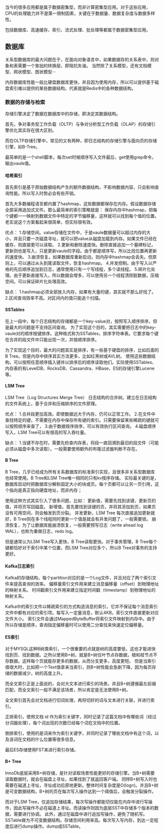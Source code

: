 
当今的很多应用都是属于数据密集型，而非计算密集型应用。对于这些应用，CPU的处理能力并不是第一限制因素，关键在于数据量、数据复杂度与数据多样性。

包括数据库、高速缓存、索引、流式处理、批处理等都属于数据密集型应用。

## 数据库
关系型数据库的最大问题在于，在面向对象语言中，如果数据存的关系表中，则对象和表需要一个笨拙的转换层，即阻抗失谐。
当然除了关系模型，还有文档模型、网状模型、图状模型··· 

内存数据库性能一般比硬盘数据库更快，并且因为使用内存，所以可以提供基于磁盘索引难以提供的某些数据结构，代表就是Redis中的各种数据结构。

### 数据的存储与检索

存储引擎决定了数据在数据库中的存储，即决定其数据结构。

首先，争对事务型工作负载（OLTP）与争对分析型工作负载（OLAP）的存储引擎优化其实存在很大区别。

而在OLTP存储引擎中，常见的又有两种，即日志结构的存储引擎与面向页的存储引擎，如B-Tree。

最简单的是一个shell脚本，每次set时候顺序写入文件最后，get使用grep命令，输出vaule值。

#### 哈希索引
首先索引是基于原始数据结构产生的额外数据结构，不影响数据内容，只会影响查询性能。所以写入时势必会有些开销。

首先大多数编程语言都内置了hashmap，这些数据都保存在内存。假设数据存储全部采用追加式文件。那么最简单的索引策略就是：
保存内存中hashmap，把每个键都一一映射到数据文件中特定的字节偏移量，这样就可以找到每个值的位置。老实说这个方案看起来很简单，但实际很有效。

优点：
1.存储空间。value存储在文件中，于是vaule数据量可以超过内存的大小，并且只要一次磁盘寻址，就可以把value从磁盘加载到内存。如果文件已经在缓存，则直接更可以读取。
2.更新和删除速度快。删除直接追加一个墓碑标记，更新则也是写入，只是更新vaule的字段。由于都是顺序写，所以比找位置再更新的速度快。
3.崩溃恢复。如果数据库重新启动，则内存中hashmap会丢失。但原则上，可以通过从头到尾读取文件，恢复hashmap。
4.并发控制。由于写入以严格的先后顺序追加到日志，通常使用只有一个写线程，多个读线程。
5.碎片化处理。由于更新直接写入，所以数据会增多，可以使用另一个线程清除脏数据，压缩空间。可以保证碎片化处理高效。

缺点：
1.hashmap必须全部放入内存，如果有大量的键，其实就不那么好找了。
2.区间查询效率不高。对区间内的值只能追个扫描。


#### SSTables
在上一段中，每个日志结构的存储都是一个key-value对，按照写入顺序排序，但是最大的问题是不支持区间查询。
为了实现这个目的，其实需要把日志中的key-vaule对的顺序按键排序。这种格式称为SSTables，排序字符串表。它要求每个键在合并的段文件中只能出现一次，并按顺序排序。

为了实现这个目的，最大的问题其实是排序，有一些基于硬盘的排序，比如后面的B Tree。但是内存中排序其实方法更多，比如红黑树或AVL树。
使用这些数据结构，可以按照任意顺序插入键并以排序后的顺序读取他们。实际使用SSTables、内存表的有LevelDB、RocksDB、Cassandra、HBase、ES的存储引擎Lucene等。


#### LSM Tree
LSM Tree（Log Structures Merge Tree） 日志结构的合并树。建立在日志结构的文件系统上，基于合并和压缩排序的文件原理。

优点：
1.合并段更加高效。即使数据远大于内存，仍可以正常工作。
2.在文件中查找特定的键，不需要在内存中保存所有键的索引。只需要保留某些稀疏的键就可以按照顺序来查了，
3.由于数据按序排序，可以有效执行区间查询。
4.磁盘顺序写入，LSM Tree可以有很高的写入吞吐量。

缺点：
1.当键不存在时，需要先检查内存表，将段一直回溯到最旧的段文件（可能必须从磁盘中多次读取）。一般需要使用额外的布隆过滤器判断不存在。

#### B Tree
B Tree，几乎已经成为所有关系数据库的标准索引实现，且很多非关系型数据库也经常使用。B Tree和LSM Tree唯一相同的只有kv按序存储。
实际最关键的是，数据库启动时把数据库分解称固定大小的块或页。每个页都可以让另一页引用，这个指向是真正指向硬盘地址，而非内存；

使用这种方式其实引入了很多问题，比如：
更新值，需要先找到该键，更新页的值，并将页写回磁盘。
新增值，首先要找到该键的页，并将其添加到页，如果页没有可用空间，则会触发到页分裂。
并发更新，LSM Tree 每次直接追加更新就好，B Tree则在多个线程同时更新一个值是就会有并发问题了，一般需要锁。
崩溃恢复，为了让数据库能崩溃恢复，一般需要预写日志（write ahead log WAL），也称为重做日志，redo log。

但是通常认为LSM Tree写入更快，B Tree读取更快。对于事务管理，B Tree每个键都恰好对于索引中某个位置，而LSM Tree对应多个，所以B Tree对事务的支持更好。

#### Kafka日志索引
Kafka的存储结构，每个partition对应的是一个Log文件，并且对应了两个索引文件来提高查询的效率。
偏移量索引文件用来建立消息偏移量（offset）到物理地址的映射关系。
时间戳索引文件用来建立指定时间戳（timestamp）到物理地址的映射关系。

Kafka中的索引文件以稀疏索引的方式构造消息的索引，它并不保证每个消息索引文件中都有对应的索引项。每写入一定量消息，默认4KB，索引文件直接更新对应文件大小。
索引文件会通过MappedByteBuffer将索引文件映射到内存中。由于所以存储是顺序，查询指定偏移量时可以使用二分查找来快速定位偏移量。

#### ES索引
对于MYSQL这种B树类索引，一个很重要的点就是树的高度要低，这也才能进快找到页、找到数据。之所以使用B+树，就是B+树仅叶节点存数据，根和枝节点不存数据。这样每个页就能存更多的数据，从而分支更多，高度更短。
但是当索引值很大时，比如把一个Text值拿来当索引，则B+树性能会急剧下降，因为每页存储的数据减少，树的高度上升。

而全文索引正是上面说的，会对大文本进行索引的场景。并且B+树遵循最左前缀匹配，而全文索引一般不满足该场景，所以肯定是无法使用B+树。

全文索引首先会对文档进行切词处理，再将切好的词与文本进行关联，并进行索引。

正排索引，使用文档 id 作为索引关键字，同时记录了这篇文档中有哪些词（经过分词器处理），每个词出现的次数已经每个词在文档中的位置。

倒排索引，使用的是词来作为索引关键字，并同时记录了哪些文档中有这个词，以及该词在文档的什么位置等很多信息。

最后ES存储使用FST来进行索引存储。

#### B+ Tree
InnoDb底层采用B+树存储，是针对读取场景性能更好的存储引擎。当B+树需要读取数据时，就会在磁盘上寻址，如果找到了就返回客户端。
同样B+树写入时也需要在磁道上寻址，寻址成功后原地更新。整体时间复杂度是O(logn)。并且B+树是可变数据结构，B+树的页在每次写入操作达到一个阈值后，会触发分裂操作。

而对于LSM Tree，仅追加存储结果，每次写操作都能切仅能在内存中进行写操作，因此写操作不必在磁道上寻址。而读操作则因为底层SST中存储多个版本的数据，需要进行协调。
此外，通过在磁盘中进行追加写操作，避免了随机写。SSTable做为不可变数据结构，存储空间利用率高。每次写入写内存，到达一定程度后进行dump操作。dump成SSTable。